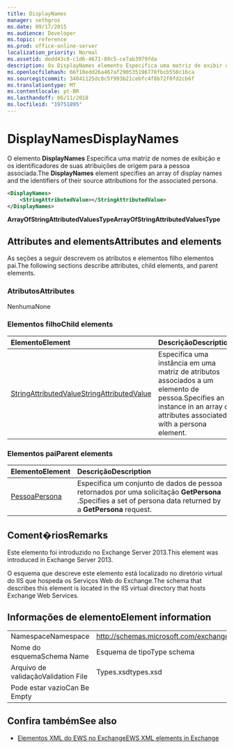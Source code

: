 ```yaml
---
title: DisplayNames
manager: sethgros
ms.date: 09/17/2015
ms.audience: Developer
ms.topic: reference
ms.prod: office-online-server
localization_priority: Normal
ms.assetid: dedd43c8-c1d6-4671-89c5-ce7ab3979fda
description: Os DisplayNames elemento Especifica uma matriz de exibir os nomes e os identificadores de suas atribuições de origem para a pessoa associada.
ms.openlocfilehash: 66f10edd26a467af290535196778fbcb550c16ca
ms.sourcegitcommit: 34041125dc8c5f993b21cebfc4f8b72f0fd2cb6f
ms.translationtype: MT
ms.contentlocale: pt-BR
ms.lasthandoff: 06/11/2018
ms.locfileid: "19751895"
---
```

# <a name="displaynames"></a><span data-ttu-id="24ab5-103">DisplayNames</span><span class="sxs-lookup"><span data-stu-id="24ab5-103">DisplayNames</span></span>

<span data-ttu-id="24ab5-104">O elemento **DisplayNames** Especifica uma matriz de nomes de exibição e os identificadores de suas atribuições de origem para a pessoa associada.</span><span class="sxs-lookup"><span data-stu-id="24ab5-104">The **DisplayNames** element specifies an array of display names and the identifiers of their source attributions for the associated persona.</span></span> 
  
```xml
<DisplayNames>
    <StringAttributedValue></StringAttributedValue>
</DisplayNames>
```

 <span data-ttu-id="24ab5-105">**ArrayOfStringAttributedValuesType**</span><span class="sxs-lookup"><span data-stu-id="24ab5-105">**ArrayOfStringAttributedValuesType**</span></span>
## <a name="attributes-and-elements"></a><span data-ttu-id="24ab5-106">Attributes and elements</span><span class="sxs-lookup"><span data-stu-id="24ab5-106">Attributes and elements</span></span>

<span data-ttu-id="24ab5-107">As seções a seguir descrevem os atributos e elementos filho elementos pai.</span><span class="sxs-lookup"><span data-stu-id="24ab5-107">The following sections describe attributes, child elements, and parent elements.</span></span>
  
### <a name="attributes"></a><span data-ttu-id="24ab5-108">Atributos</span><span class="sxs-lookup"><span data-stu-id="24ab5-108">Attributes</span></span>

<span data-ttu-id="24ab5-109">Nenhuma</span><span class="sxs-lookup"><span data-stu-id="24ab5-109">None</span></span>
  
### <a name="child-elements"></a><span data-ttu-id="24ab5-110">Elementos filho</span><span class="sxs-lookup"><span data-stu-id="24ab5-110">Child elements</span></span>

|<span data-ttu-id="24ab5-111">**Elemento**</span><span class="sxs-lookup"><span data-stu-id="24ab5-111">**Element**</span></span>|<span data-ttu-id="24ab5-112">**Descrição**</span><span class="sxs-lookup"><span data-stu-id="24ab5-112">**Description**</span></span>|
|:-----|:-----|
|[<span data-ttu-id="24ab5-113">StringAttributedValue</span><span class="sxs-lookup"><span data-stu-id="24ab5-113">StringAttributedValue</span></span>](stringattributedvalue.md) <br/> |<span data-ttu-id="24ab5-114">Especifica uma instância em uma matriz de atributos associados a um elemento de pessoa.</span><span class="sxs-lookup"><span data-stu-id="24ab5-114">Specifies an instance in an array of attributes associated with a persona element.</span></span>  <br/> |
   
### <a name="parent-elements"></a><span data-ttu-id="24ab5-115">Elementos pai</span><span class="sxs-lookup"><span data-stu-id="24ab5-115">Parent elements</span></span>

|<span data-ttu-id="24ab5-116">**Elemento**</span><span class="sxs-lookup"><span data-stu-id="24ab5-116">**Element**</span></span>|<span data-ttu-id="24ab5-117">**Descrição**</span><span class="sxs-lookup"><span data-stu-id="24ab5-117">**Description**</span></span>|
|:-----|:-----|
|[<span data-ttu-id="24ab5-118">Pessoa</span><span class="sxs-lookup"><span data-stu-id="24ab5-118">Persona</span></span>](persona.md) <br/> |<span data-ttu-id="24ab5-119">Especifica um conjunto de dados de pessoa retornados por uma solicitação **GetPersona** .</span><span class="sxs-lookup"><span data-stu-id="24ab5-119">Specifies a set of persona data returned by a **GetPersona** request.</span></span>  <br/> |
   
## <a name="remarks"></a><span data-ttu-id="24ab5-120">Coment�rios</span><span class="sxs-lookup"><span data-stu-id="24ab5-120">Remarks</span></span>

<span data-ttu-id="24ab5-121">Este elemento foi introduzido no Exchange Server 2013.</span><span class="sxs-lookup"><span data-stu-id="24ab5-121">This element was introduced in Exchange Server 2013.</span></span>
  
<span data-ttu-id="24ab5-122">O esquema que descreve este elemento está localizado no diretório virtual do IIS que hospeda os Serviços Web do Exchange.</span><span class="sxs-lookup"><span data-stu-id="24ab5-122">The schema that describes this element is located in the IIS virtual directory that hosts Exchange Web Services.</span></span>
  
## <a name="element-information"></a><span data-ttu-id="24ab5-123">Informações de elemento</span><span class="sxs-lookup"><span data-stu-id="24ab5-123">Element information</span></span>

|||
|:-----|:-----|
|<span data-ttu-id="24ab5-124">Namespace</span><span class="sxs-lookup"><span data-stu-id="24ab5-124">Namespace</span></span>  <br/> |http://schemas.microsoft.com/exchange/services/2006/types  <br/> |
|<span data-ttu-id="24ab5-125">Nome do esquema</span><span class="sxs-lookup"><span data-stu-id="24ab5-125">Schema Name</span></span>  <br/> |<span data-ttu-id="24ab5-126">Esquema de tipo</span><span class="sxs-lookup"><span data-stu-id="24ab5-126">Type schema</span></span>  <br/> |
|<span data-ttu-id="24ab5-127">Arquivo de validação</span><span class="sxs-lookup"><span data-stu-id="24ab5-127">Validation File</span></span>  <br/> |<span data-ttu-id="24ab5-128">Types.xsd</span><span class="sxs-lookup"><span data-stu-id="24ab5-128">types.xsd</span></span>  <br/> |
|<span data-ttu-id="24ab5-129">Pode estar vazio</span><span class="sxs-lookup"><span data-stu-id="24ab5-129">Can Be Empty</span></span>  <br/> ||
   
## <a name="see-also"></a><span data-ttu-id="24ab5-130">Confira também</span><span class="sxs-lookup"><span data-stu-id="24ab5-130">See also</span></span>

- [<span data-ttu-id="24ab5-131">Elementos XML do EWS no Exchange</span><span class="sxs-lookup"><span data-stu-id="24ab5-131">EWS XML elements in Exchange</span></span>](ews-xml-elements-in-exchange.md)

